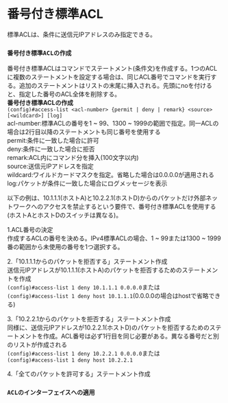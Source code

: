 # 番号付き標準ACL
標準ACLは、条件に送信元IPアドレスのみ指定できる。

### `番号付き標準ACLの作成`
番号付き標準ACLはコマンドでステートメント(条件文)を作成する。1つのACLに複数のステートメントを設定する場合は、同じACL番号でコマンドを実行する。追加のステートメントはリストの末尾に挿入される。先頭にnoを付けると、指定した番号のACL全体を削除する。  
**番号付き標準ACLの作成**  
`(config)#access-list <acl-number> {permit | deny | remark} <source> [<wildcard>] [log]`  
acl-number:標準ACLの番号を1 ~ 99、1300 ~ 1999の範囲で指定。同一ACLの場合は2行目以降のステートメントも同じ番号を使用する  
permit:条件に一致した場合に許可  
deny:条件に一致した場合に拒否  
remark:ACL内にコマンド分を挿入(100文字以内)  
source:送信元IPアドレスを指定  
wildcard:ワイルドカードマスクを指定。省略した場合は0.0.0.0が適用される  
log:パケットが条件に一致した場合にログメッセージを表示  

以下の例は、10.1.1.1(ホストA)と10.2.2.1(ホストD)からのパケットだけ外部ネットワークへのアクセスを禁止するという要件で、番号付き標準ACLを使用する(ホストAとホストDのスイッチは異なる)。

1.ACL番号の決定  
作成するACLの番号を決める。IPv4標準ACLの場合、1 ~ 99または1300 ~ 1999番の範囲から未使用の番号を1つ選択する。

2.「10.1.1.1からのパケットを拒否する」ステートメント作成  
送信元IPアドレスが10.1.1.1(ホストA)のパケットを拒否するためのステートメントを作成  
`(config)#access-list 1 deny 10.1.1.1 0.0.0.0`または  
`(config)#access-list 1 deny host 10.1.1.1`(0.0.0.0の場合はhostで省略できる)

3.「10.2.2.1からのパケットを拒否する」ステートメント作成  
同様に、送信元IPアドレスが10.2.2.1(ホストD)のパケットを拒否するためのステートメントを作成。ACL番号は必ず1行目を同じ必要がある。異なる番号だと別のリストが作成される  
`(config)#access-list 1 deny 10.2.2.1 0.0.0.0`または  
`(config)#access-list 1 deny host 10.2.2.1`

4.「全てのパケットを許可する」ステートメント作成

### `ACLのインターフェイスへの適用`
